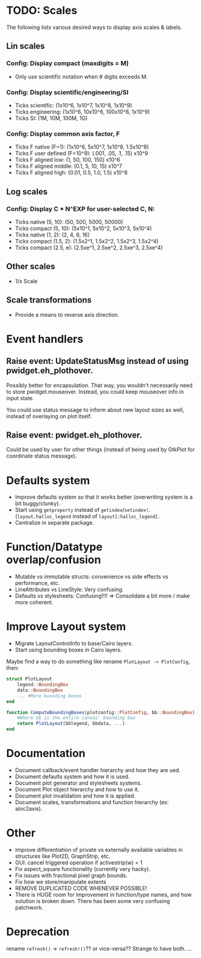 # TODO: Scales

The following lists various desired ways to display axis scales & labels.

## Lin scales

### Config: Display compact (maxdigits = M)
 - Only use scientific notation when # digits exceeds M.

### Config: Display scientific/engineering/SI
 - Ticks scientific: (1x10^6, 1x10^7, 1x10^8, 1x10^9)
 - Ticks engineering: (1x10^6, 10x10^6, 100x10^6, 1x10^9)
 - Ticks SI: (1M, 10M, 100M, 1G)

### Config: Display common axis factor, F
 - Ticks F native (F=1): (1x10^6, 5x10^7, 1x10^8, 1.5x10^8)
 - Ticks F user defined (F=10^9): (.001, .05, .1, .15) x10^9
 - Ticks F aligned low: (1, 50, 100, 150) x10^6
 - Ticks F aligned middle: (0.1, 5, 10, 15) x10^7
 - Ticks F aligned high: (0.01, 0.5, 1.0, 1.5) x10^8

## Log scales

### Config: Display C * N^EXP for user-selected C, N:
 - Ticks native (5, 10): (50, 500, 5000, 50000)
 - Ticks compact (5, 10): (5x10^1, 5x10^2, 5x10^3, 5x10^4)
 - Ticks native (1, 2): (2, 4, 8, 16)
 - Ticks compact (1.5, 2): (1.5x2^1, 1.5x2^2, 1.5x2^3, 1.5x2^4)
 - Ticks compact (2.5, e): (2.5xe^1, 2.5xe^2, 2.5xe^3, 2.5xe^4)

## Other scales

 - 1/x Scale

## Scale transformations

 - Provide a means to reverse axis direction.

# Event handlers

## Raise event: UpdateStatusMsg instead of using pwidget.eh_plothover.
Possibly better for encapsulation. That way, you wouldn't necessarily need to store pwidget.mouseover.
Instead, you could keep mouseover info in input state.

You could use status message to inform about new layout sizes as well, instead of overlaying on plot itself.

## Raise event: pwidget.eh_plothover.
Could be used by user for other things (instead of being used by GtkPlot for coordinate status message).

# Defaults system
 - Improve defaults system so that it works better (overwriting system is a bit buggy/clunky).
 - Start using `getproperty` instead of `getindex`/`setindex!`. (`layout.halloc_legend` instead of `layout[:halloc_legend]`.
 - Centralize in separate package.

# Function/Datatype overlap/confusion

 - Mutable vs immutable structs: convenience vs side effects vs performance, etc.
 - LineAttributes vs LineStyle: Very confusing.
 - Defaults vs stylesheets: Confusing!!!! => Consolidate a bit more / make more coherent.

# Improve Layout system

 - Migrate LayoutControlInfo to base/Cairo layers.
 - Start using bounding boxes in Cairo layers.

Maybe find a way to do something like rename `PlotLayout -> PlotConfig`, then:
```julia
struct PlotLayout
	legend::BoundingBox
	data::BoundingBox
	... #More bounding boxes
end

function ComputeBoundingBoxes(plotconfig::PlotConfig, bb::BoundingBox)
	#Where bb is the entire canvas' bounding box
	return PlotLayout(bblegend, bbdata, ...)
end
```

# Documentation

 - Document callback/event handler hierarchy and how they are ued.
 - Document defaults system and how it is used.
 - Document plot generator and stylesheets systems.
 - Document Plot object hierarchy and how to use it.
 - Document plot invalidation and how it is applied.
 - Document scales, transformations and function hierarchy (ex: aloc2axis).

# Other

 - Improve differentiation of private vs externally available variables in structures like Plot2D, GraphStrip, etc.
 - GUI: cancel triggered operation if activestrip(w) < 1
 - Fix aspect_square functionality (currently very hacky).
 - Fix issues with fractional pixel graph bounds.
 - Fix how we store/manipulate extents
 - REMOVE DUPLICATED CODE WHENEVER POSSIBLE!
 - There is HUGE room for improvement in function/type names, and how solution is broken down. There has been some very confusing patchwork.

# Deprecation
rename `refresh()` -> `refresh!()`?? or vice-versa?? Strange to have both.
...

